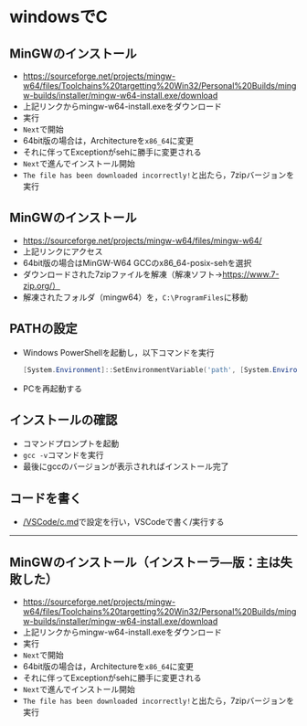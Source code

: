 # windowsでC

## MinGWのインストール
- https://sourceforge.net/projects/mingw-w64/files/Toolchains%20targetting%20Win32/Personal%20Builds/mingw-builds/installer/mingw-w64-install.exe/download
- 上記リンクからmingw-w64-install.exeをダウンロード
- 実行
- `Next`で開始
- 64bit版の場合は，Architectureを`x86_64`に変更
- それに伴ってExceptionがsehに勝手に変更される
- `Next`で進んでインストール開始
- `The file has been downloaded incorrectly!`と出たら，7zipバージョンを実行


## MinGWのインストール
- https://sourceforge.net/projects/mingw-w64/files/mingw-w64/
- 上記リンクにアクセス
- 64bit版の場合はMinGW-W64 GCCのx86_64-posix-sehを選択
- ダウンロードされた7zipファイルを解凍（解凍ソフト→https://www.7-zip.org/）
- 解凍されたフォルダ（mingw64）を，`C:\ProgramFiles`に移動

## PATHの設定
- Windows PowerShellを起動し，以下コマンドを実行
  ```PowerShell
  [System.Environment]::SetEnvironmentVariable('path', [System.Environment]::GetEnvironmentVariable('path', 'User') + 'C:\Program Files\mingw64\bin;','User')
  ```
- PCを再起動する

## インストールの確認
- コマンドプロンプトを起動
- `gcc -v`コマンドを実行
- 最後にgccのバージョンが表示されればインストール完了

## コードを書く
- [/VSCode/c.md](/VSCode/c.md)で設定を行い，VSCodeで書く/実行する




---
## MinGWのインストール（インストーラ―版：主は失敗した）
- https://sourceforge.net/projects/mingw-w64/files/Toolchains%20targetting%20Win32/Personal%20Builds/mingw-builds/installer/mingw-w64-install.exe/download
- 上記リンクからmingw-w64-install.exeをダウンロード
- 実行
- `Next`で開始
- 64bit版の場合は，Architectureを`x86_64`に変更
- それに伴ってExceptionがsehに勝手に変更される
- `Next`で進んでインストール開始
- `The file has been downloaded incorrectly!`と出たら，7zipバージョンを実行